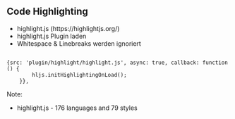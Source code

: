 ## <i class="far fa-keyboard"></i> Code Highlighting
* <!-- .element: class="fragment" --> highlight.js (https://highlightjs.org/)
* <!-- .element: class="fragment" --> highlight.js Plugin laden
* <!-- .element: class="fragment" --> Whitespace & Linebreaks werden ignoriert

<pre><code data-trim data-noescape class="js">
{src: 'plugin/highlight/highlight.js', async: true, callback: function () {
        hljs.initHighlightingOnLoad();
    }},
</code></pre><!-- .element: class="fragment" -->

Note:
-  highlight.js - 176 languages and 79 styles
